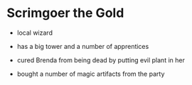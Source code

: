 # Scrimgoer the Gold

* local wizard

* has a big tower and a number of apprentices

* cured Brenda from being dead by putting evil plant in her

* bought a number of magic artifacts from the party

